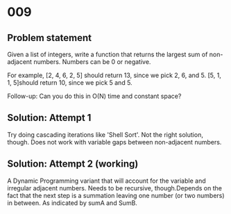
# 009

## Problem statement

Given a list of integers, write a function that returns the largest sum of non-adjacent numbers. Numbers can be 0 or negative.

For example, [2, 4, 6, 2, 5] should return 13, since we pick 2, 6, and 5. [5, 1, 1, 5]should return 10, since we pick 5 and 5.

Follow-up: Can you do this in O(N) time and constant space?

## Solution: Attempt 1

Try doing cascading iterations like 'Shell Sort'.  Not the right solution, though. Does not work with variable gaps between non-adjacent numbers.

## Solution: Attempt 2 (working)

A Dynamic Programming variant that will account for the variable and irregular adjacent numbers. Needs to be recursive, though.Depends on the fact that the next step is a summation leaving one number (or two numbers) in between. As indicated by sumA and SumB.